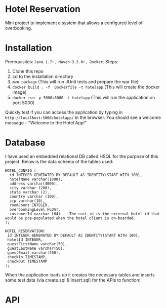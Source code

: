 # Hotel Reservation
Mini project to implement a system that allows a configured level of overbooking.

# Installation
  Prerequisites: `Java 1.7+, Maven 3.5.0+, Docker`. 
  Steps:
   1. Clone this repo
   2. cd to the installation directory
   3. `mvn package` (This will run JUnit tests and prepare the war file)
   4. `docker build . -f  Dockerfile -t hotelapp` (This will create the docker image)
   5. `docker run -p 5000:8080 -t hotelapp` (This will run the application on port 5000)
   
Quickly test if you can access the application by typing in `http://localhost:5000/hotelapp/` in the browser. You should see a welcome message - "Welcome to the Hotel App!"
   
   
# Database
I have used an embedded relational DB called HSQL for the purpose of this project. Below is the data schema of the tables used:
```
HOTEL_CONFIG (
  id INTEGER GENERATED BY DEFAULT AS IDENTITY(START WITH 100),
  hotelName varchar(1000),
  address varchar(4000),
  city varchar (200),
  state varchar (2),
  country varchar (100),
  zip varchar(10),
  roomCount INTEGER,
  overbookingLevel FLOAT,
  customerId varchar (64) -- The cust_id is the external hotel id that would be pre-populated when the hotel client is on-boarded.
);
```
```
HOTEL_RESERVATION(
 id INTEGER GENERATED BY DEFAULT AS IDENTITY(START WITH 100),
 hotelId INTEGER,
 guestFirstName varchar(50),
 guestLastName varchar(50),
 guestEmail varchar(200),
 checkIn TIMESTAMP,
 checkOut TIMESTAMP
);
```
When the application loads up it creates the necessary tables and inserts some test data (via create.sql & insert.sql) for the APIs to function:


# API


